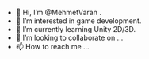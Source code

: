 - 👋 Hi, I’m @MehmetVaran .
- 👀 I’m interested in game development.
- 🌱 I’m currently learning Unity 2D/3D.
- 💞️ I’m looking to collaborate on ...
- 📫 How to reach me ...

<!---
MehmetVaran/MehmetVaran is a ✨ special ✨ repository because its `README.md` (this file) appears on your GitHub profile.
You can click the Preview link to take a look at your changes.
--->
